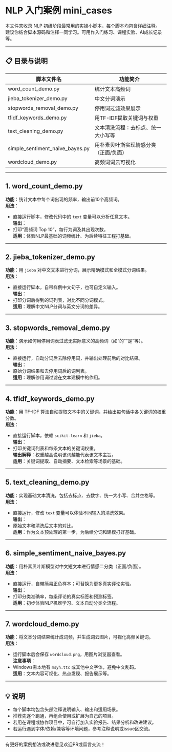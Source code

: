 # NLP 入门案例 mini_cases

本文件夹收录 NLP 初级阶段最常用的实操小脚本，每个脚本均包含详细注释。  
建议你结合脚本源码和注释一同学习。可用作入门练习、课程实验、AI成长记录等。

---

## 📋 目录与说明

| 脚本文件名                    | 功能简介                                          |
| ----------------------------- | ------------------------------------------------- |
| word_count_demo.py            | 统计文本高频词                                     |
| jieba_tokenizer_demo.py       | 中文分词演示                                      |
| stopwords_removal_demo.py     | 停用词过滤效果展示                                |
| tfidf_keywords_demo.py        | 用TF-IDF提取关键词与权重                          |
| text_cleaning_demo.py         | 文本清洗流程：去标点、统一大小写等                |
| simple_sentiment_naive_bayes.py | 用朴素贝叶斯实现情感分类（正面/负面）           |
| wordcloud_demo.py             | 高频词词云可视化                                  |

---

## 1. word_count_demo.py

**功能**：统计文本中每个词出现的频率，输出前10个高频词。  
**用法**：  
- 直接运行脚本，修改代码中的 `text` 变量可以分析任意文本。  
**输出**：  
- 打印“高频词 Top 10”，每行为词及其出现次数。  
**适用**：体验NLP最基础的词频统计、为后续特征工程打基础。

---

## 2. jieba_tokenizer_demo.py

**功能**：用 `jieba` 对中文文本进行分词，展示精确模式和全模式分词结果。  
**用法**：  
- 直接运行脚本，自带样例中文句子，也可自定义输入。  
**输出**：  
- 打印分词后得到的词列表，对比不同分词模式。  
**适用**：理解中文NLP分词与英文分词的差异。

---

## 3. stopwords_removal_demo.py

**功能**：演示如何用停用词表过滤无实际意义的高频词（如“的”“是”等）。  
**用法**：  
- 直接运行，自动分词后去除停用词，并输出处理前后的对比结果。  
**输出**：  
- 原始分词结果和去停用词后的词列表。  
**适用**：理解停用词过滤在文本建模中的作用。

---

## 4. tfidf_keywords_demo.py

**功能**：用 TF-IDF 算法自动提取文本中的关键词，并给出每句话中各关键词的权重分数。  
**用法**：  
- 直接运行脚本，依赖 `scikit-learn` 和 `jieba`。  
**输出**：  
- 打印关键词列表和每条文本的关键词权重。  
**输出解释**：权重越高说明该词越能代表该文本主旨。  
**适用**：关键词提取、自动摘要、文本检索等场景的基础。

---

## 5. text_cleaning_demo.py

**功能**：实现基础文本清洗，包括去标点、去数字、统一大小写、合并空格等。  
**用法**：  
- 直接运行，修改 `text` 变量可以体验不同输入的清洗效果。  
**输出**：  
- 原始文本和清洗后文本的对比。  
**适用**：作为文本预处理的第一步，为后续分词和建模打好基础。

---

## 6. simple_sentiment_naive_bayes.py

**功能**：用朴素贝叶斯模型对中文短文本进行情感二分类（正面/负面）。  
**用法**：  
- 直接运行，自带简易正负样本；可替换为更多真实评论实验。  
**输出**：  
- 打印分类准确率，每条评论的真实标签和预测标签。  
**适用**：初步体验NLP机器学习、文本自动分类全流程。

---

## 7. wordcloud_demo.py

**功能**：将文本分词结果统计成词频，并生成词云图片，可视化高频关键词。  
**用法**：  
- 运行脚本后会保存 `wordcloud.png`，用图片浏览器查看。  
**注意事项**：  
- Windows需本地有 `msyh.ttc` 或其他中文字体，避免中文乱码。  
**适用**：文本内容可视化、热点发现、报告展示等。

---

## 💡 说明

- 每个脚本均包含头部注释说明输入、输出和适用场景。
- 推荐先逐个跑通，再组合使用或扩展为自己的项目。
- 若用在课程或协作项目中，可自行加入实验报告、结果分析和改进建议。
- 若运行遇到字体/依赖/兼容等环境问题，参考注释说明或issue区交流。

---

 

有更好的案例想法或改进意见欢迎PR或留言交流！
